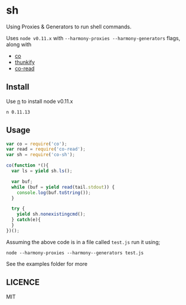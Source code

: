 sh
==

Using Proxies & Generators to run shell commands.

Uses `node v0.11.x` with  `--harmony-proxies --harmony-generators` flags, along with 

* [co](https://github.com/visionmedia/co)
* [thunkify](https://github.com/visionmedia/node-thunkify)
* [co-read](https://github.com/juliangruber/co-read)


## Install

Use [n](https://github.com/visionmedia/n) to install node v0.11.x
    
    n 0.11.13

## Usage

```javascript
var co = require('co');
var read = require('co-read');
var sh = require('co-sh');

co(function *(){
  var ls = yield sh.ls();

  var buf;
  while (buf = yield read(tail.stdout)) {
    console.log(buf.toString());
  }

  try {
    yield sh.nonexistingcmd();
  } catch(e){
  }
})();
```

Assuming the above code is in a file called `test.js` run it using;

    node --harmony-proxies --harmony--generators test.js

See the examples folder for more

## LICENCE

MIT
